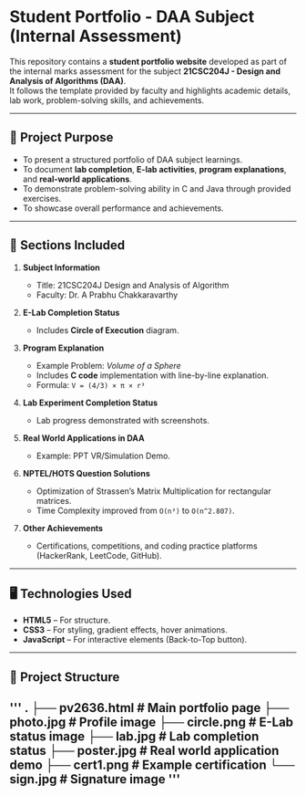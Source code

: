 # Student Portfolio - DAA Subject (Internal Assessment)

This repository contains a **student portfolio website** developed as part of the internal marks assessment for the subject **21CSC204J - Design and Analysis of Algorithms (DAA)**.  
It follows the template provided by faculty and highlights academic details, lab work, problem-solving skills, and achievements.

---

## 📌 Project Purpose
- To present a structured portfolio of DAA subject learnings.
- To document **lab completion**, **E-lab activities**, **program explanations**, and **real-world applications**.
- To demonstrate problem-solving ability in C and Java through provided exercises.
- To showcase overall performance and achievements.

---

## 📂 Sections Included
1. **Subject Information**  
   - Title: 21CSC204J Design and Analysis of Algorithm  
   - Faculty: Dr. A Prabhu Chakkaravarthy  

2. **E-Lab Completion Status**  
   - Includes **Circle of Execution** diagram.

3. **Program Explanation**  
   - Example Problem: *Volume of a Sphere*  
   - Includes **C code** implementation with line-by-line explanation.  
   - Formula: `V = (4/3) × π × r³`  

4. **Lab Experiment Completion Status**  
   - Lab progress demonstrated with screenshots.

5. **Real World Applications in DAA**  
   - Example: PPT VR/Simulation Demo.

6. **NPTEL/HOTS Question Solutions**  
   - Optimization of Strassen’s Matrix Multiplication for rectangular matrices.  
   - Time Complexity improved from `O(n³)` to `O(n^2.807)`.

7. **Other Achievements**  
   - Certifications, competitions, and coding practice platforms (HackerRank, LeetCode, GitHub).  

---

## 🖥️ Technologies Used
- **HTML5** – For structure.  
- **CSS3** – For styling, gradient effects, hover animations.  
- **JavaScript** – For interactive elements (Back-to-Top button).  

---

## 📂 Project Structure
'''
.
├── pv2636.html # Main portfolio page
├── photo.jpg # Profile image
├── circle.png # E-Lab status image
├── lab.jpg # Lab completion status
├── poster.jpg # Real world application demo
├── cert1.png # Example certification
└── sign.jpg # Signature image
'''
----
